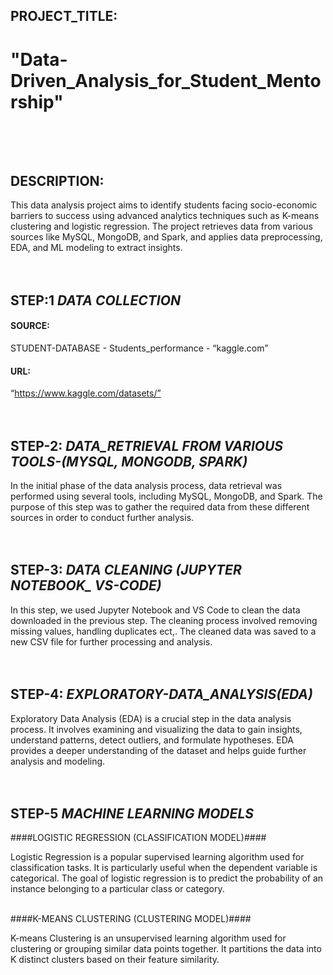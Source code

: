 ## PROJECT_TITLE:
# **"Data-Driven_Analysis_for_Student_Mentorship"**<br><br><br>


## DESCRIPTION:
This data analysis project aims to identify students facing socio-economic barriers to success using advanced analytics techniques such as K-means clustering and logistic regression. The project retrieves data from various sources like MySQL, MongoDB, and Spark, and applies data preprocessing, EDA, and ML modeling to extract insights.<br><br><br>



## **STEP:1**  *DATA COLLECTION*<br>
  
  #### **SOURCE:**<br>
   STUDENT-DATABASE - Students_performance - “kaggle.com”<br>
  #### **URL:**<br>
   “https://www.kaggle.com/datasets/”<br><br><br>



## **STEP-2:**  *DATA_RETRIEVAL FROM VARIOUS TOOLS-(MYSQL, MONGODB, SPARK)*<br>

  In the initial phase of the data analysis process, data retrieval was performed using several tools, including MySQL, MongoDB, and Spark. The purpose of this step was to gather the required data from these different sources in order to conduct further analysis.<br><br><br>
  
  
  
## **STEP-3:**  *DATA CLEANING (JUPYTER NOTEBOOK_ VS-CODE)*<br>
  
   In this step, we used Jupyter Notebook and VS Code to clean the data downloaded in the previous step. 
   The cleaning process involved removing missing values, handling duplicates ect,. 
   The cleaned data was saved to a new CSV file for further processing and analysis.<br><br><br>
  
 
   
## **STEP-4:**  *EXPLORATORY-DATA_ANALYSIS(EDA)*<br>

  Exploratory Data Analysis (EDA) is a crucial step in the data analysis process. It involves examining and visualizing the data to gain insights, understand patterns, detect outliers, and formulate hypotheses. EDA provides a deeper understanding of the dataset and helps guide further analysis and modeling. <br><br><br>
    
    
    
## **STEP-5**  *MACHINE LEARNING MODELS*<br>
   ####LOGISTIC REGRESSION (CLASSIFICATION MODEL)####
   
   Logistic Regression is a popular supervised learning algorithm used for classification tasks. It is particularly useful when the dependent variable is categorical. The goal of logistic regression is to predict the probability of an instance belonging to a particular class or category.<br><br>
   
   ####K-MEANS CLUSTERING (CLUSTERING MODEL)####
   
   K-means Clustering is an unsupervised learning algorithm used for clustering or grouping similar data points together. It partitions the data into K distinct clusters based on their feature similarity.<br><br>

 <br><br><br>








